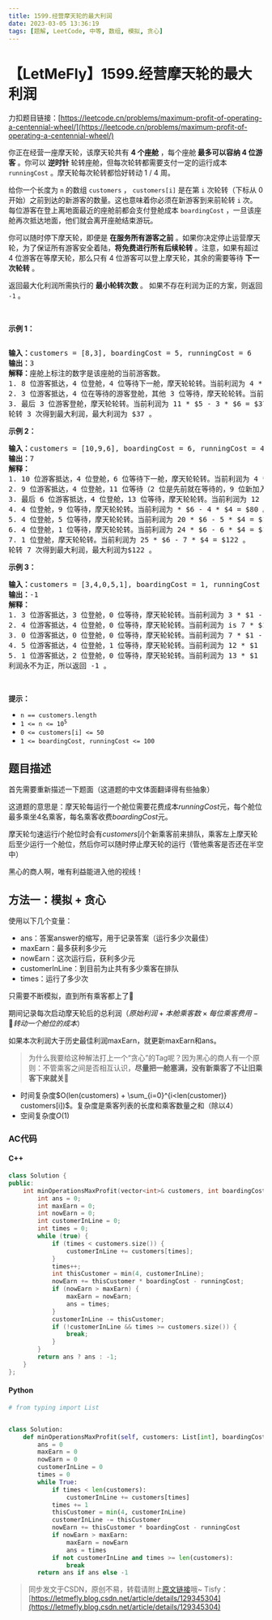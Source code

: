```yaml
---
title: 1599.经营摩天轮的最大利润
date: 2023-03-05 13:36:19
tags: [题解, LeetCode, 中等, 数组, 模拟, 贪心]
---
```


# 【LetMeFly】1599.经营摩天轮的最大利润

力扣题目链接：[https://leetcode.cn/problems/maximum-profit-of-operating-a-centennial-wheel/](https://leetcode.cn/problems/maximum-profit-of-operating-a-centennial-wheel/)

<p>你正在经营一座摩天轮，该摩天轮共有 <strong>4 个座舱</strong> ，每个座舱<strong> 最多可以容纳 4 位游客</strong> 。你可以 <strong>逆时针</strong>&nbsp;轮转座舱，但每次轮转都需要支付一定的运行成本 <code>runningCost</code> 。摩天轮每次轮转都恰好转动 1 / 4 周。</p>

<p>给你一个长度为 <code>n</code> 的数组 <code>customers</code> ， <code>customers[i]</code> 是在第 <code>i</code> 次轮转（下标从 0 开始）之前到达的新游客的数量。这也意味着你必须在新游客到来前轮转 <code>i</code> 次。每位游客在登上离地面最近的座舱前都会支付登舱成本 <code>boardingCost</code> ，一旦该座舱再次抵达地面，他们就会离开座舱结束游玩。</p>

<p>你可以随时停下摩天轮，即便是 <strong>在服务所有游客之前</strong> 。如果你决定停止运营摩天轮，为了保证所有游客安全着陆，<strong>将免费进行</strong><strong>所有后续轮转</strong>&nbsp;。注意，如果有超过 4 位游客在等摩天轮，那么只有 4 位游客可以登上摩天轮，其余的需要等待 <strong>下一次轮转</strong> 。</p>

<p>返回最大化利润所需执行的 <strong>最小轮转次数</strong> 。 如果不存在利润为正的方案，则返回 <code>-1</code> 。</p>

<p>&nbsp;</p>

<p><strong>示例 1：</strong></p>

<p><img alt="" src="https://assets.leetcode-cn.com/aliyun-lc-upload/uploads/2020/09/26/wheeldiagram12.png" /></p>

<pre>
<strong>输入：</strong>customers = [8,3], boardingCost = 5, runningCost = 6
<strong>输出：</strong>3
<strong>解释：</strong>座舱上标注的数字是该座舱的当前游客数。
1. 8 位游客抵达，4 位登舱，4 位等待下一舱，摩天轮轮转。当前利润为 4 * $5 - 1 * $6 = $14 。
2. 3 位游客抵达，4 位在等待的游客登舱，其他 3 位等待，摩天轮轮转。当前利润为 8 * $5 - 2 * $6 = $28 。
3. 最后 3 位游客登舱，摩天轮轮转。当前利润为 11 * $5 - 3 * $6 = $37 。
轮转 3 次得到最大利润，最大利润为 $37 。</pre>

<p><strong>示例 2：</strong></p>

<pre>
<strong>输入：</strong>customers = [10,9,6], boardingCost = 6, runningCost = 4
<strong>输出：</strong>7
<strong>解释：</strong>
1. 10 位游客抵达，4 位登舱，6 位等待下一舱，摩天轮轮转。当前利润为 4 * $6 - 1 * $4 = $20 。
2. 9 位游客抵达，4 位登舱，11 位等待（2 位是先前就在等待的，9 位新加入等待的），摩天轮轮转。当前利润为 8 * $6 - 2 * $4 = $40 。
3. 最后 6 位游客抵达，4 位登舱，13 位等待，摩天轮轮转。当前利润为 12 * $6 - 3 * $4 = $60 。
4. 4 位登舱，9 位等待，摩天轮轮转。当前利润为 * $6 - 4 * $4 = $80 。
5. 4 位登舱，5 位等待，摩天轮轮转。当前利润为 20 * $6 - 5 * $4 = $100 。
6. 4 位登舱，1 位等待，摩天轮轮转。当前利润为 24 * $6 - 6 * $4 = $120 。
7. 1 位登舱，摩天轮轮转。当前利润为 25 * $6 - 7 * $4 = $122 。
轮转 7 次得到最大利润，最大利润为$122 。
</pre>

<p><strong>示例 3：</strong></p>

<pre>
<strong>输入：</strong>customers = [3,4,0,5,1], boardingCost = 1, runningCost = 92
<strong>输出：</strong>-1
<strong>解释：</strong>
1. 3 位游客抵达，3 位登舱，0 位等待，摩天轮轮转。当前利润为 3 * $1 - 1 * $92 = -$89 。
2. 4 位游客抵达，4 位登舱，0 位等待，摩天轮轮转。当前利润为 is 7 * $1 - 2 * $92 = -$177 。
3. 0 位游客抵达，0 位登舱，0 位等待，摩天轮轮转。当前利润为 7 * $1 - 3 * $92 = -$269 。
4. 5 位游客抵达，4 位登舱，1 位等待，摩天轮轮转。当前利润为 12 * $1 - 4 * $92 = -$356 。
5. 1 位游客抵达，2 位登舱，0 位等待，摩天轮轮转。当前利润为 13 * $1 - 5 * $92 = -$447 。
利润永不为正，所以返回 -1 。
</pre>

<p>&nbsp;</p>

<p><strong>提示：</strong></p>

<ul>
	<li><code>n == customers.length</code></li>
	<li><code>1 &lt;= n &lt;= 10<sup>5</sup></code></li>
	<li><code>0 &lt;= customers[i] &lt;= 50</code></li>
	<li><code>1 &lt;= boardingCost, runningCost &lt;= 100</code></li>
</ul>


## 题目描述

首先需要重新描述一下题面（这道题的中文体面翻译得有些抽象）

这道题的意思是：摩天轮每运行一个舱位需要花费成本$runningCost$元，每个舱位最多乘坐$4$名乘客，每名乘客收费$boardingCost$元。

摩天轮匀速运行$i$个舱位时会有$customers[i]$个新乘客前来排队，乘客左上摩天轮后至少运行一个舱位，然后你可以随时停止摩天轮的运行（管他乘客是否还在半空中）

黑心的商人啊，唯有利益能进入他的视线！
    
## 方法一：模拟 + 贪心

使用以下几个变量：

+ ans：答案answer的缩写，用于记录答案（运行多少次最佳）
+ maxEarn：最多获利多少元
+ nowEarn：这次运行后，获利多少元
+ customerInLine：到目前为止共有多少乘客在排队
+ times：运行了多少次

只需要不断模拟，直到所有乘客都上了🎡

期间记录每次启动摩天轮后的总利润（$原始利润 + 本舱乘客数 \times 每位乘客费用 - 🎡转动一个舱位的成本$）

如果本次利润大于历史最佳利润maxEarn，就更新maxEarn和ans。

> 为什么我要给这种解法打上一个“贪心”的Tag呢？因为黑心的商人有一个原则：不管乘客之间是否相互认识，**尽量把一舱塞满，没有新乘客了不让旧乘客下来就关🎡**

+ 时间复杂度$O(len(customers) + \sum_{i=0}^{i<len(customer)} customers[i])$。复杂度是乘客列表的长度和乘客数量之和（除以4）
+ 空间复杂度$O(1)$

### AC代码

#### C++

```cpp
class Solution {
public:
    int minOperationsMaxProfit(vector<int>& customers, int boardingCost, int runningCost) {
        int ans = 0;
        int maxEarn = 0;
        int nowEarn = 0;
        int customerInLine = 0;
        int times = 0;
        while (true) {
            if (times < customers.size()) {
                customerInLine += customers[times];
            }
            times++;
            int thisCustomer = min(4, customerInLine);
            nowEarn += thisCustomer * boardingCost - runningCost;
            if (nowEarn > maxEarn) {
                maxEarn = nowEarn;
                ans = times;
            }
            customerInLine -= thisCustomer;
            if (!customerInLine && times >= customers.size()) {
                break;
            }
        }
        return ans ? ans : -1;
    }
};
```

#### Python

```python
# from typing import List


class Solution:
    def minOperationsMaxProfit(self, customers: List[int], boardingCost: int, runningCost: int) -> int:
        ans = 0
        maxEarn = 0
        nowEarn = 0
        customerInLine = 0
        times = 0
        while True:
            if times < len(customers):
                customerInLine += customers[times]
            times += 1
            thisCustomer = min(4, customerInLine)
            customerInLine -= thisCustomer
            nowEarn += thisCustomer * boardingCost - runningCost
            if nowEarn > maxEarn:
                maxEarn = nowEarn
                ans = times
            if not customerInLine and times >= len(customers):
                break
        return ans if ans else -1
```

> 同步发文于CSDN，原创不易，转载请附上[原文链接](https://leetcode.letmefly.xyz/2023/03/05/LeetCode%201599.%E7%BB%8F%E8%90%A5%E6%91%A9%E5%A4%A9%E8%BD%AE%E7%9A%84%E6%9C%80%E5%A4%A7%E5%88%A9%E6%B6%A6/)哦~
> Tisfy：[https://letmefly.blog.csdn.net/article/details/129345304](https://letmefly.blog.csdn.net/article/details/129345304)
